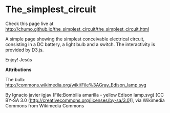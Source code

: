 The_simplest_circuit
====================

Check this page live at http://chumo.github.io/the_simplest_circuit/the_simplest_circuit.html

A simple page showing the simplest conceivable electrical circuit, consisting in a DC battery, a light bulb and a switch. The interactivity is provided by D3.js.

Enjoy!
Jesús


**Attributions**

The bulb: http://commons.wikimedia.org/wiki/File%3AGray_Edison_lamp.svg

By Ignacio javier igjav (File:Bombilla amarilla - yellow Edison lamp.svg) [CC BY-SA 3.0 (http://creativecommons.org/licenses/by-sa/3.0)], via Wikimedia Commons from Wikimedia Commons
